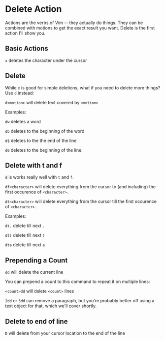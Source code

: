 # Delete Action

Actions are the verbs of Vim -- they actually do things. They can be
combined with motions to get the exact result you want. Delete is the first
action I'll show you.

## Basic Actions

`x` deletes the character under the cursor

## Delete

While `x` is good for simple deletions, what if you need to delete more
things? Use `d` instead:

`d<motion>` will delete text covered by `<motion>`

Examples:

`dw` deletes a word

`db` deletes to the beginning of the word

`d$` deletes to the the end of the line

`d0` deletes to the beginning of the line.

## Delete with t and f

`d` is works really well with `t` and `f`.

`df<character>` will delete everything from the cursor to (and including) the
first occurence of `<character>.`

`dt<character>` will delete everything from the cursor till the first
occurence of `<character>.`

Examples:

`dt.` delete till next `.`

`dt)` delete till next `)`

`dta` delete till next `a`

## Prepending a Count

`dd` will delete the current line

You can prepend a count to this command to repeat it on multiple lines:

`<count>dd` will delete `<count>` lines

`2dd` or `3dd` can remove a paragraph, but you're probably better off using a text object for that, which we'll cover shortly.

## Delete to end of line

`D` will delete from your cursor location to the end of the line
